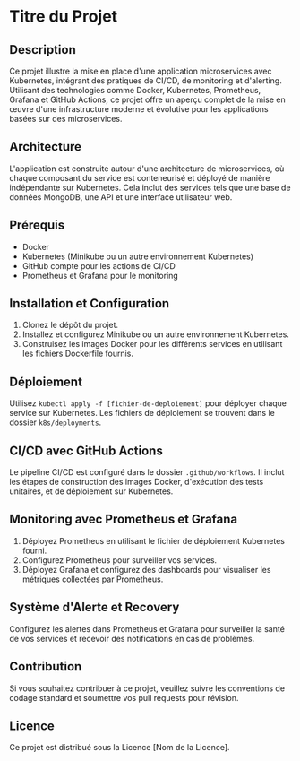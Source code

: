 # Titre du Projet

## Description

Ce projet illustre la mise en place d'une application microservices avec Kubernetes, intégrant des pratiques de CI/CD, de monitoring et d'alerting. Utilisant des technologies comme Docker, Kubernetes, Prometheus, Grafana et GitHub Actions, ce projet offre un aperçu complet de la mise en œuvre d'une infrastructure moderne et évolutive pour les applications basées sur des microservices.

## Architecture

L'application est construite autour d'une architecture de microservices, où chaque composant du service est conteneurisé et déployé de manière indépendante sur Kubernetes. Cela inclut des services tels que une base de données MongoDB, une API et une interface utilisateur web.

## Prérequis

- Docker
- Kubernetes (Minikube ou un autre environnement Kubernetes)
- GitHub compte pour les actions de CI/CD
- Prometheus et Grafana pour le monitoring

## Installation et Configuration

1. Clonez le dépôt du projet.
2. Installez et configurez Minikube ou un autre environnement Kubernetes.
3. Construisez les images Docker pour les différents services en utilisant les fichiers Dockerfile fournis.

## Déploiement

Utilisez `kubectl apply -f [fichier-de-deploiement]` pour déployer chaque service sur Kubernetes. Les fichiers de déploiement se trouvent dans le dossier `k8s/deployments`.

## CI/CD avec GitHub Actions

Le pipeline CI/CD est configuré dans le dossier `.github/workflows`. Il inclut les étapes de construction des images Docker, d'exécution des tests unitaires, et de déploiement sur Kubernetes.

## Monitoring avec Prometheus et Grafana

1. Déployez Prometheus en utilisant le fichier de déploiement Kubernetes fourni.
2. Configurez Prometheus pour surveiller vos services.
3. Déployez Grafana et configurez des dashboards pour visualiser les métriques collectées par Prometheus.

## Système d'Alerte et Recovery

Configurez les alertes dans Prometheus et Grafana pour surveiller la santé de vos services et recevoir des notifications en cas de problèmes.

## Contribution

Si vous souhaitez contribuer à ce projet, veuillez suivre les conventions de codage standard et soumettre vos pull requests pour révision.

## Licence

Ce projet est distribué sous la Licence [Nom de la Licence].
